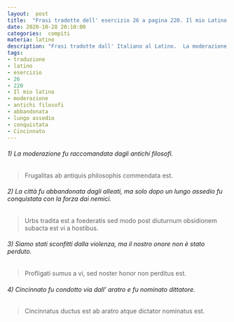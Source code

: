 ```yaml
---
layout:  post
title:  "Frasi tradotte dell' esercizio 26 a pagina 220. Il mio Latino."
date: 2020-10-28 20:10:00
categories:  compiti
materia: latino
description: "Frasi tradotte dall' Italiano al Latino.  La moderazione fu raccomandata dagli antichi filosofi. La città fu abbandonata dagli alleati."
tags:
- traduzione
- latino
- esercizio
- 26
- 220
- Il mio latino
- moderazione
- antichi filosofi
- abbandonata
- lungo assedio
- conquistata
- Cincinnato
---
```


###### 1) La moderazione fu raccomandata dagli antichi filosofi.

> Frugalitas ab antiquis philosophis commendata est.

###### 2) La città fu abbandonata dagli alleati, ma solo dopo un lungo assedio fu conquistata con la forza dai nemici.

> Urbs tradita est a foederatis sed modo post diuturnum obsidionem subacta est vi a hostibus.

###### 3) Siamo stati sconfitti dalla violenza, ma il nostro onore non è stato perduto.

> Profligati sumus a vi, sed noster honor non perditus est.

###### 4) Cincinnato fu condotto via dall' aratro e fu nominato dittatore.

> Cincinnatus ductus est ab aratro atque dictator nominatus est.
